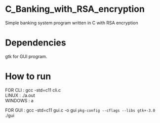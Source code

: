 # C_Banking_with_RSA_encryption
Simple banking system program written in C with RSA encryption

# Dependencies  
gtk for GUI program.  
  
# How to run  
FOR CLI : gcc -std=c11 cli.c  
LINUX : ./a.out  
WINDOWS : a  
  
FOR GUI : gcc -std=c11 gui.c -o gui `pkg-config --cflags --libs gtk+-3.0`  
./gui  
